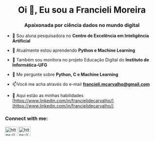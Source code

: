 <h1 align="center">Oi 👋, Eu sou a Francieli Moreira</h1>
<h3 align="center">Apaixonada por ciência dados no mundo digital</h3>

- 🔭 Sou aluna pesquisadora no **Centro de Excelência em Inteligência Artificial**

- 🌱 Atualmente estou aprendendo **Python e Machine Learning**

- 👯 Também sou monitora no projeto Educação Digital do **Instituto de Informática-UFG**

- 💬 Me pergunte sobre **Python, C e Machine Learning**

- 📫Você me acha através do e-mail **francieli.mcarvalho@gmail.com**

- 📄 Aqui estão as minhas habilidades  [https://www.linkedin.com/in/francielidecarvalho/](https://www.linkedin.com/in/francielidecarvalho/)


<h3 align="left">Connect with me:</h3>
<p align="left">
<a href="https://www.linkedin.com/in/francielidecarvalho/" target="blank"><img align="center" src="https://raw.githubusercontent.com/rahuldkjain/github-profile-readme-generator/master/src/images/icons/Social/linked-in-alt.svg" alt="https://www.linkedin.com/in/francielidecarvalho/" height="30" width="40" /></a>
<a href="https://www.instagram.com/francielimoreira_/" target="blank"><img align="center" src="https://raw.githubusercontent.com/rahuldkjain/github-profile-readme-generator/master/src/images/icons/Social/instagram.svg" alt="https://www.instagram.com/francielimoreira_/" height="30" width="40" /></a>

